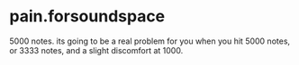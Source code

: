 # pain.forsoundspace
5000 notes.
its going to be a real problem for you when you hit 5000 notes, or 3333 notes, and a slight discomfort at 1000.
